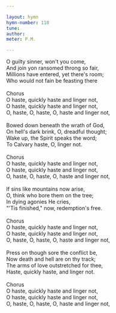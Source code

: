 ```yaml
---

layout: hymn
hymn-number: 110
tune: 
author: 
meter: P.M.

---
```

O guilty sinner, won't you come,<br>And join yon ransomed throng so fair,<br>Millions have entered, yet there's room;<br>Who would not fain be feasting there<br><br>Chorus<br>O haste, quickly haste and linger not,<br>O haste, quickly haste and linger not,<br>O, haste, O, haste, O, haste and linger not,<br><br>Bowed down beneath the wrath of God,<br>On hell's dark brink, O, dreadful thought;<br>Wake up, the Spirit speaks the word;<br>To Calvary haste, O, linger not.<br><br>Chorus<br>O haste, quickly haste and linger not,<br>O haste, quickly haste and linger not,<br>O, haste, O, haste, O, haste and linger not,<br><br>If sins like mountains now arise,<br>O, think who bore them on the tree;<br>In dying agonies He cries,<br>"'Tis finished," now, redemption's free.<br><br>Chorus<br>O haste, quickly haste and linger not,<br>O haste, quickly haste and linger not,<br>O, haste, O, haste, O, haste and linger not,<br><br>Press on though sore the conflict be,<br>Now death and hell are on thy track;<br>The arms of love outstretched for thee,<br>Haste, quickly haste, and linger not.<br><br>Chorus<br>O haste, quickly haste and linger not,<br>O haste, quickly haste and linger not,<br>O, haste, O, haste, O, haste and linger not,<br><br><br>
